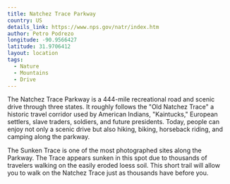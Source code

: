 ```yaml
---
title: Natchez Trace Parkway
country: US
details_link: https://www.nps.gov/natr/index.htm
author: Petro Podrezo
longitude: -90.9566427
latitude: 31.9706412
layout: location
tags:
  - Nature
  - Mountains
  - Drive
---
```

The Natchez Trace Parkway is a 444-mile recreational road and scenic drive through three states. It roughly follows the "Old Natchez Trace" a historic travel corridor used by American Indians, "Kaintucks," European settlers, slave traders, soldiers, and future presidents. Today, people can enjoy not only a scenic drive but also hiking, biking, horseback riding, and camping along the parkway.

The Sunken Trace is one of the most photographed sites along the Parkway. The Trace appears sunken in this spot due to thousands of travelers walking on the easily eroded loess soil. This short trail will allow you to walk on the Natchez Trace just as thousands have before you.
